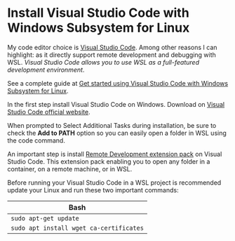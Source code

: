 # Install Visual Studio Code with Windows Subsystem for Linux

My code editor choice is [Visual Studio Code](https://code.visualstudio.com/). Among other reasons I can highlight: as it directly support remote development and debugging with WSL. *Visual Studio Code allows you to use WSL as a full-featured development environment*.

See a complete guide at [Get started using Visual Studio Code with Windows Subsystem for Linux](https://learn.microsoft.com/en-us/windows/wsl/tutorials/wsl-vscode).

In the first step install Visual Studio Code on Windows. Download on [Visual Studio Code official website](https://code.visualstudio.com/download).

When prompted to Select Additional Tasks during installation, be sure to check the **Add to PATH** option so you can easily open a folder in WSL using the code command.

An important step is install [Remote Development extension pack](https://marketplace.visualstudio.com/items?itemName=ms-vscode-remote.vscode-remote-extensionpack) on Visual Studio Code. This extension pack enabling you to open any folder in a container, on a remote machine, or in WSL.

Before running your Visual Studio Code in a WSL project is recommended update your Linux and run these two important commands:

| Bash |
| ---- |
| `sudo apt-get update` |
| `sudo apt install wget ca-certificates` |